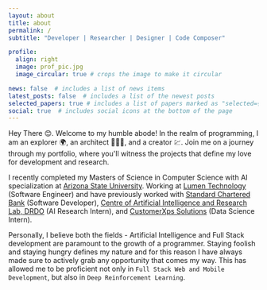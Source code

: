 ```yaml
---
layout: about
title: about
permalink: /
subtitle: "Developer | Researcher | Designer | Code Composer"

profile:
  align: right
  image: prof_pic.jpg
  image_circular: true # crops the image to make it circular

news: false  # includes a list of news items
latest_posts: false  # includes a list of the newest posts
selected_papers: true # includes a list of papers marked as "selected={true}"
social: true  # includes social icons at the bottom of the page
---
```


Hey There 😊. Welcome to my humble abode! In the realm of programming, I am an explorer 🌍, an architect 👷🏿‍♂️, and a creator 💹. Join me on a journey through my portfolio, where you'll witness the projects that define my love for development and research.

I recently completed my Masters of Science in Computer Science with AI specialization at [Arizona State University](). Working at [Lumen Technology]() (Software Engineer) and have previously worked with [Standard Chartered Bank]() (Software Developer), [Centre of Artificial Intelligence and Research Lab, DRDO]() (AI Research Intern), and [CustomerXps Solutions]() (Data Science Intern). 

Personally, I believe both the fields - Artificial Intelligence and Full Stack development are paramount to the growth of a programmer. Staying foolish and staying hungry defines my nature and for this reason I have always made sure to actively grab any opportunity that comes my way. This has allowed me to be proficient not only in `Full Stack Web and Mobile Development`, but also in `Deep Reinforcement Learning`. 
